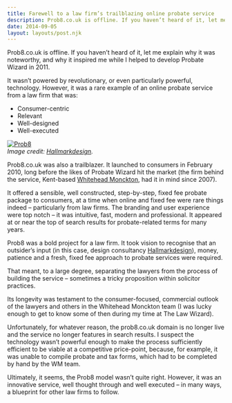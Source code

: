 ```yaml
---
title: Farewell to a law firm’s trailblazing online probate service
description: Prob8.co.uk is offline. If you haven’t heard of it, let me explain why it was noteworthy...
date: 2014-09-05
layout: layouts/post.njk
---
```


Prob8.co.uk is offline. If you haven’t heard of it, let me explain why it was noteworthy, and why it inspired me while I helped to develop Probate Wizard in 2011.

It wasn’t powered by revolutionary, or even particularly powerful, technology. However, it was a rare example of an online probate service from a law firm that was:

*   Consumer-centric
*   Relevant
*   Well-designed
*   Well-executed

[![Prob8](http://www.tomhiskey.co.uk/wp-content/uploads/2014/09/Prob8.jpg)](http://hallmark-design.co.uk/work/prob8couk/)  
_Image credit: [Hallmarkdesign](http://hallmark-design.co.uk/work/prob8couk/)._

Prob8.co.uk was also a trailblazer. It launched to consumers in February 2010, long before the likes of Probate Wizard hit the market (the firm behind the service, Kent-based [Whitehead Monckton](http://www.whitehead-monckton.co.uk/), had it in mind since 2007).

It offered a sensible, well constructed, step-by-step, fixed fee probate package to consumers, at a time when online and fixed fee were rare things indeed – particularly from law firms. The branding and user experience were top notch – it was intuitive, fast, modern and professional. It appeared at or near the top of search results for probate-related terms for many years.

Prob8 was a bold project for a law firm. It took vision to recognise that an outsider’s input (in this case, design consultancy [Hallmarkdesign](http://hallmark-design.co.uk/)), money, patience and a fresh, fixed fee approach to probate services were required.

That meant, to a large degree, separating the lawyers from the process of building the service – sometimes a tricky proposition within solicitor practices.

Its longevity was testament to the consumer-focused, commercial outlook of the lawyers and others in the Whitehead Monckton team (I was lucky enough to get to know some of then during my time at The Law Wizard).

Unfortunately, for whatever reason, the prob8.co.uk domain is no longer live and the service no longer features in search results. I suspect the technology wasn’t powerful enough to make the process sufficiently efficient to be viable at a competitive price-point, because, for example, it was unable to compile probate and tax forms, which had to be completed by hand by the WM team.

Ultimately, it seems, the Prob8 model wasn’t quite right. However, it was an innovative service, well thought through and well executed – in many ways, a blueprint for other law firms to follow.